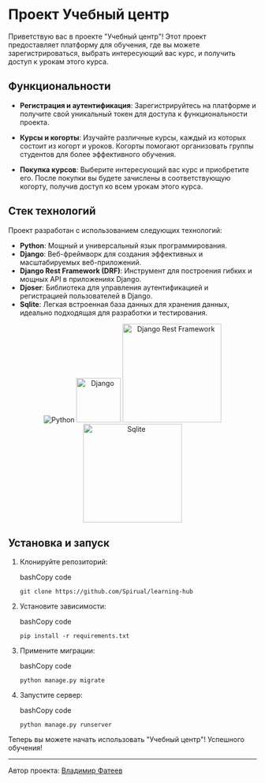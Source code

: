 # Проект Учебный центр

Приветствую вас в проекте "Учебный центр"! Этот проект предоставляет платформу для обучения, где вы можете зарегистрироваться, выбрать интересующий вас курс, и получить доступ к урокам этого курса.

## Функциональности

-   **Регистрация и аутентификация**: Зарегистрируйтесь на платформе и получите свой уникальный токен для доступа к функциональности проекта.
    
-   **Курсы и когорты**: Изучайте различные курсы, каждый из которых состоит из когорт и уроков. Когорты помогают организовать группы студентов для более эффективного обучения.
    
-   **Покупка курсов**: Выберите интересующий вас курс и приобретите его. После покупки вы будете зачислены в соответствующую когорту, получив доступ ко всем урокам этого курса.
    




## Стек технологий
Проект разработан с использованием следующих технологий:

-   **Python**: Мощный и универсальный язык программирования.
-   **Django**: Веб-фреймворк для создания эффективных и масштабируемых веб-приложений.
-   **Django Rest Framework (DRF)**: Инструмент для построения гибких и мощных API в приложениях Django.
-   **Djoser**: Библиотека для управления аутентификацией и регистрацией пользователей в Django.
-   **Sqlite**: Легкая встроенная база данных для хранения данных, идеально подходящая для разработки и тестирования.

<div align="center"> <img src="https://img.icons8.com/color/96/000000/python.png" alt="Python"/> <img src="https://pathfortune.com/wp-content/uploads/2022/05/pngegg-41.png" width="90" alt="Django"/> <img src="https://www.django-rest-framework.org/img/logo.png" width="200" alt="Django Rest Framework"/> 
<img src="https://static-00.iconduck.com/assets.00/sqlite-icon-512x227-lvdqy74k.png" width="200" alt="Sqlite"/> </div>

## Установка и запуск

1.  Клонируйте репозиторий:
    
    bashCopy code
    
    `git clone https://github.com/Spirual/learning-hub` 
    
2.  Установите зависимости:
    
    bashCopy code
    
    `pip install -r requirements.txt` 
    
3.  Примените миграции:
    
    bashCopy code
    
    `python manage.py migrate` 
    
4.  Запустите сервер:
    
    bashCopy code
    
    `python manage.py runserver` 
    

Теперь вы можете начать использовать "Учебный центр"! Успешного обучения!

----------

Автор проекта: [Владимир Фатеев](https://github.com/Spirual/)